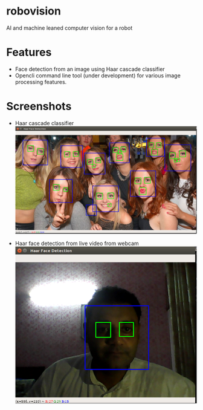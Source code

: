 # robovision
AI and machine leaned computer vision for a robot

# Features
- Face detection from an image using Haar cascade classifier
- Opencli command line tool (under development) for various image processing features.

# Screenshots
- Haar cascade classifier
![Alt text](screenshots/haar1.png?raw=true "Haar Face Detection")

- Haar face detection from live video from webcam
![Alt text](screenshots/haar2.png?raw=true "Haar Face Detection Webcam")
